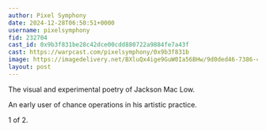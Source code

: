 ```yaml
---
author: Pixel Symphony
date: 2024-12-28T06:50:51+0000
username: pixelsymphony
fid: 232704
cast_id: 0x9b3f831be28c42dce00cdd880722a9884fe7a43f
cast: https://warpcast.com/pixelsymphony/0x9b3f831b
image: https://imagedelivery.net/BXluQx4ige9GuW0Ia56BHw/9d0ded46-7386-4059-8914-e0621a41c100/original
layout: post
---
```

The visual and experimental poetry of Jackson Mac Low.   
  
An early user of chance operations in his artistic practice.  
  
1 of 2.  

<img src='https://imagedelivery.net/BXluQx4ige9GuW0Ia56BHw/9d0ded46-7386-4059-8914-e0621a41c100/original' alt='' referrerpolicy='no-referrer'/>
<img src='https://imagedelivery.net/BXluQx4ige9GuW0Ia56BHw/36a3f0a4-c4bc-464e-37fc-dd640de53600/original' alt='' referrerpolicy='no-referrer'/>